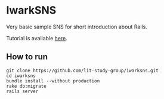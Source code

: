 # IwarkSNS

Very basic sample SNS for short introduction about Rails.

Tutorial is available [here](https://github.com/lit-study-group/how-to-make-sns).

## How to run

```
git clone https://github.com/lit-study-group/iwarksns.git
cd iwarksns
bundle install --without production
rake db:migrate
rails server
```
